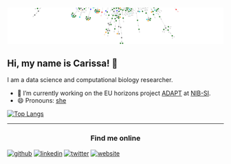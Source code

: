 ![](https://github.com/carissableker/carissableker/blob/master/header-t.png)

## Hi, my name is Carissa! 👋
I am a data science and computational biology researcher. 


- 🔭 I’m currently working on the EU horizons project [ADAPT](https://adapt.univie.ac.at/) at [NIB-SI](https://github.com/NIB-SI). 
- 😄 Pronouns: [she](https://www.mypronouns.org/she-her) 

[![Top Langs](https://github-readme-stats.vercel.app/api/top-langs/?username=carissableker)](https://github.com/anuraghazra/github-readme-stats)



---


### <center>Find me online </center>
[<img src='https://cdn.jsdelivr.net/npm/simple-icons@3.0.1/icons/github.svg' alt='github' height='40'>](https://github.com/carissableker)
[<img src='https://cdn.jsdelivr.net/npm/simple-icons@3.0.1/icons/linkedin.svg' alt='linkedin' height='40'>](https://www.linkedin.com/in/carissa-bleker/)
[<img src='https://cdn.jsdelivr.net/npm/simple-icons@3.0.1/icons/twitter.svg' alt='twitter' height='40'>](https://twitter.com/BlekerCarissa)
[<img src='https://cdn.jsdelivr.net/npm/simple-icons@3.0.1/icons/icloud.svg' alt='website' height='40'>](https://carissableker.github.io/)
